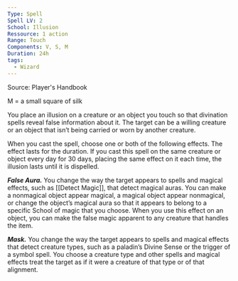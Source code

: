 ```yaml
---
Type: Spell
Spell LV: 2
School: Illusion
Ressource: 1 action
Range: Touch
Components: V, S, M
Duration: 24h
tags:
  - Wizard
---
```

Source: Player's Handbook

M = a small square of silk

You place an illusion on a creature or an object you touch so that divination spells reveal false information about it. The target can be a willing creature or an object that isn’t being carried or worn by another creature.

When you cast the spell, choose one or both of the following effects. The effect lasts for the duration. If you cast this spell on the same creature or object every day for 30 days, placing the same effect on it each time, the illusion lasts until it is dispelled.

**_False Aura._** You change the way the target appears to spells and magical effects, such as [[Detect Magic]], that detect magical auras. You can make a nonmagical object appear magical, a magical object appear nonmagical, or change the object’s magical aura so that it appears to belong to a specific School of magic that you choose. When you use this effect on an object, you can make the false magic apparent to any creature that handles the item.

**_Mask._** You change the way the target appears to spells and magical effects that detect creature types, such as a paladin’s Divine Sense or the trigger of a symbol spell. You choose a creature type and other spells and magical effects treat the target as if it were a creature of that type or of that alignment.